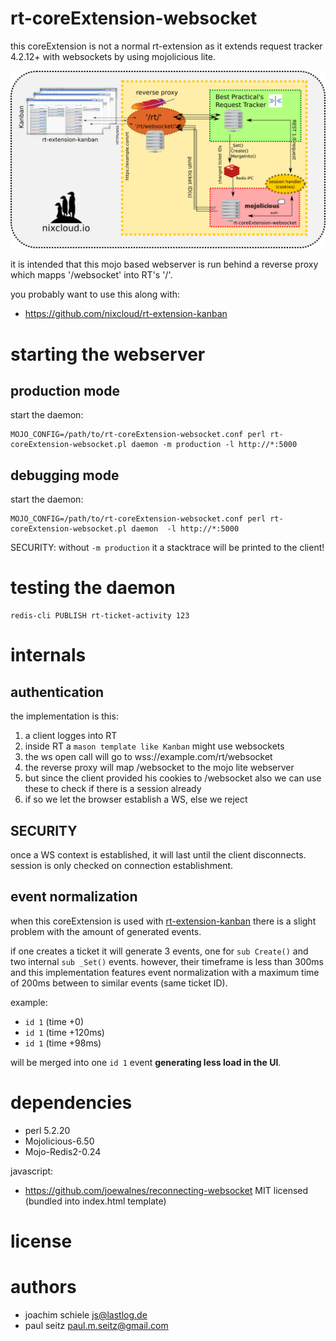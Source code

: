 # rt-coreExtension-websocket

this coreExtension is not a normal rt-extension as it extends request tracker 4.2.12+ with websockets by using mojolicious lite.

![A screenshot featuring the Kanban view with WebSocket status](https://raw.githubusercontent.com/nixcloud/rt-coreExtension-websocket/master/internals-and-setup.png)

it is intended that this mojo based webserver is run behind a reverse proxy which mapps '/websocket' into RT's '/'. 

you probably want to use this along with:

* <https://github.com/nixcloud/rt-extension-kanban>

# starting the webserver
## production mode

start the daemon:

    MOJO_CONFIG=/path/to/rt-coreExtension-websocket.conf perl rt-coreExtension-websocket.pl daemon -m production -l http://*:5000
  
## debugging mode

start the daemon:

    MOJO_CONFIG=/path/to/rt-coreExtension-websocket.conf perl rt-coreExtension-websocket.pl daemon  -l http://*:5000
  
SECURITY: without `-m production` it a stacktrace will be printed to the client!

# testing the daemon

    redis-cli PUBLISH rt-ticket-activity 123


# internals
## authentication 

the implementation is this:

1. a client logges into RT
2. inside RT a `mason template like Kanban` might use websockets
3. the ws open call will go to wss://example.com/rt/websocket
4. the reverse proxy will map /websocket to the mojo lite webserver
5. but since the client provided his cookies to /websocket also we can use these to check if there is a session already
6. if so we let the browser establish a WS, else we reject 

## SECURITY
once a WS context is established, it will last until the client disconnects. session is only checked on connection establishment.

## event normalization
when this coreExtension is used with [rt-extension-kanban](https://github.com/nixcloud/rt-extension-kanban) there is a slight problem with the amount of generated events.

if one creates a ticket it will generate 3 events, one for `sub Create()` and two internal `sub _Set()` events. however, their timeframe is less than 300ms and this implementation features event normalization with a maximum time of 200ms between to similar events (same ticket ID).

example:

* `id 1`  (time +0)
* `id 1`  (time +120ms)
* `id 1`  (time +98ms)

will be merged into one `id 1` event **generating less load in the UI**.

# dependencies

* perl 5.2.20
* Mojolicious-6.50
* Mojo-Redis2-0.24
 
javascript:

* https://github.com/joewalnes/reconnecting-websocket MIT licensed (bundled into index.html template)

# license



# authors

* joachim schiele <js@lastlog.de>
* paul seitz <paul.m.seitz@gmail.com>
